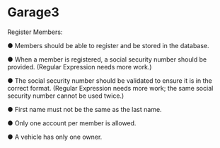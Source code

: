 # Garage3

Register Members:

● Members should be able to register and be stored in the database. 

● When a member is registered, a social security number should be provided. (Regular Expression needs more work.)

● The social security number should be validated to ensure it is in the correct format. (Regular Expression needs more work; the same social security number cannot be used twice.)

● First name must not be the same as the last name.

● Only one account per member is allowed. 

● A vehicle has only one owner. 
